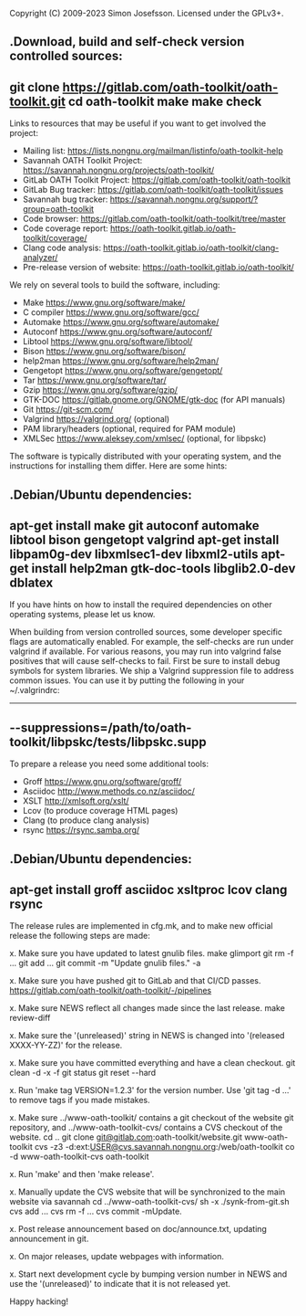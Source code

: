 Copyright (C) 2009-2023 Simon Josefsson.  Licensed under the GPLv3+.

.Download, build and self-check version controlled sources:
----
git clone https://gitlab.com/oath-toolkit/oath-toolkit.git
cd oath-toolkit
make
make check
----

Links to resources that may be useful if you want to get involved the
project:

- Mailing list: https://lists.nongnu.org/mailman/listinfo/oath-toolkit-help
- Savannah OATH Toolkit Project: https://savannah.nongnu.org/projects/oath-toolkit/
- GitLab OATH Toolkit Project: https://gitlab.com/oath-toolkit/oath-toolkit
- GitLab Bug tracker: https://gitlab.com/oath-toolkit/oath-toolkit/issues
- Savannah bug tracker: https://savannah.nongnu.org/support/?group=oath-toolkit
- Code browser: https://gitlab.com/oath-toolkit/oath-toolkit/tree/master
- Code coverage report: https://oath-toolkit.gitlab.io/oath-toolkit/coverage/
- Clang code analysis: https://oath-toolkit.gitlab.io/oath-toolkit/clang-analyzer/
- Pre-release version of website: https://oath-toolkit.gitlab.io/oath-toolkit/

We rely on several tools to build the software, including:

- Make <https://www.gnu.org/software/make/>
- C compiler <https://www.gnu.org/software/gcc/>
- Automake <https://www.gnu.org/software/automake/>
- Autoconf <https://www.gnu.org/software/autoconf/>
- Libtool <https://www.gnu.org/software/libtool/>
- Bison <https://www.gnu.org/software/bison/>
- help2man <https://www.gnu.org/software/help2man/>
- Gengetopt <https://www.gnu.org/software/gengetopt/>
- Tar <https://www.gnu.org/software/tar/>
- Gzip <https://www.gnu.org/software/gzip/>
- GTK-DOC <https://gitlab.gnome.org/GNOME/gtk-doc> (for API manuals)
- Git <https://git-scm.com/>
- Valgrind <https://valgrind.org/> (optional)
- PAM library/headers (optional, required for PAM module)
- XMLSec <https://www.aleksey.com/xmlsec/> (optional, for libpskc)

The software is typically distributed with your operating system, and
the instructions for installing them differ.  Here are some hints:

.Debian/Ubuntu dependencies:
-----
apt-get install make git autoconf automake libtool bison gengetopt valgrind
apt-get install libpam0g-dev libxmlsec1-dev libxml2-utils
apt-get install help2man gtk-doc-tools libglib2.0-dev dblatex
-----

If you have hints on how to install the required dependencies on other
operating systems, please let us know.

When building from version controlled sources, some developer specific
flags are automatically enabled.  For example, the self-checks are run
under valgrind if available.  For various reasons, you may run into
valgrind false positives that will cause self-checks to fail.  First
be sure to install debug symbols for system libraries.  We ship a
Valgrind suppression file to address common issues.  You can use it by
putting the following in your ~/.valgrindrc:

----
--suppressions=/path/to/oath-toolkit/libpskc/tests/libpskc.supp
----

To prepare a release you need some additional tools:

- Groff <https://www.gnu.org/software/groff/>
- Asciidoc <http://www.methods.co.nz/asciidoc/>
- XSLT <http://xmlsoft.org/xslt/>
- Lcov (to produce coverage HTML pages)
- Clang (to produce clang analysis)
- rsync <https://rsync.samba.org/>

.Debian/Ubuntu dependencies:
-----
apt-get install groff asciidoc xsltproc lcov clang rsync
-----

The release rules are implemented in cfg.mk, and to make new official
release the following steps are made:

x. Make sure you have updated to latest gnulib files.
   make glimport
   git rm -f ...
   git add ...
   git commit -m "Update gnulib files." -a

x. Make sure you have pushed git to GitLab and that CI/CD passes.
   https://gitlab.com/oath-toolkit/oath-toolkit/-/pipelines

x. Make sure NEWS reflect all changes made since the last release.
   make review-diff

x. Make sure the '(unreleased)' string in NEWS is changed into
   '(released XXXX-YY-ZZ)' for the release.

x. Make sure you have committed everything and have a clean checkout.
   git clean -d -x -f
   git status
   git reset --hard

x. Run 'make tag VERSION=1.2.3' for the version number.
   Use 'git tag -d ...' to remove tags if you made mistakes.

x. Make sure ../www-oath-toolkit/ contains a git checkout of the
   website git repository, and ../www-oath-toolkit-cvs/ contains a CVS
   checkout of the website.
   cd ..
   git clone git@gitlab.com:oath-toolkit/website.git www-oath-toolkit
   cvs -z3 -d:ext:USER@cvs.savannah.nongnu.org:/web/oath-toolkit co -d www-oath-toolkit-cvs oath-toolkit

x. Run 'make' and then 'make release'.

x. Manually update the CVS website that will be synchronized to the
   main website via savannah
   cd ../www-oath-toolkit-cvs/
   sh -x ./synk-from-git.sh
   cvs add ...
   cvs rm -f ...
   cvs commit -mUpdate.

x. Post release announcement based on doc/announce.txt, updating
   announcement in git.

x. On major releases, update webpages with information.

x. Start next development cycle by bumping version number in NEWS and
   use the '(unreleased)' to indicate that it is not released yet.

Happy hacking!
